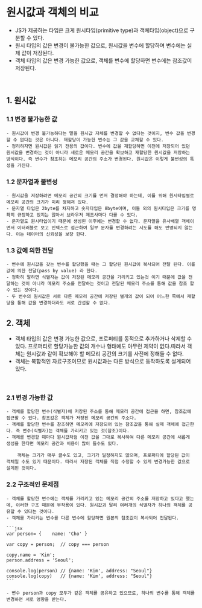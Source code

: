 # 원시값과 객체의 비교
- JS가 제공하는 타입은 크게 원시타입(primitive type)과 객체타입(object)으로 구분할 수 있다.
- 원시 타입의 값은 변경이 불가능한 값으로, 원시값을 변수에 할당하며 변수에는 실제 값이 저장된다.
- 객체 타입의 값은 변경 가능한 값으로, 객체를 변수에 할당하면 변수에는 참조값이 저장된다.
<br>

## 1. 원시값
### 1.1 변경 불가능한 값
    - 원시값이 변경 불가능하다는 말을 원시값 자체를 변경할 수 없다는 것이지, 변수 값을 변경할 수 없다는 것은 아니다. 재할당이 가능한 변수는 그 값을 교체할 수 있다.
    - 정리하자면 원시값은 읽기 전용의 값이다. 변수에 값을 재할당하면 이전에 저장되어 있던 원시값을 변경하는 것이 아니라 새로운 메모리 공간을 확보하고 재할당한 원시값을 저장하는 방식이다. 즉 변수가 참조하는 메모리 공간의 주소가 변경된다. 원시값은 이렇게 불변성의 특성을 가진다.
### 1.2 문자열과 불변성
    - 원시값을 저장하려면 메모리 공간의 크기를 먼저 결정해야 하는데, 이를 위해 원시타입별로 메모리 공간의 크기가 미리 정해져 있다.
    - 문자열 타입은 2byte를 차지하고 숫자타입은 8byte이며, 이들 외의 원시타입은 크기를 명확히 규정하고 있지는 않아서 브라우저 제조사마다 다를 수 있다.
    - 문자열도 원시타입이기 때문에 생성된 이후에는 변경할 수 없다. 문자열을 유사배열 객체이면서 이터러블로 보고 인덱스로 접근하여 일부 문자를 변경하려는 시도를 해도 반영되지 않는다. 이는 데이터의 신뢰성을 보장 한다.
### 1.3 값에 의한 전달
    - 변수에 원시값을 갖는 변수를 할당했을 때는 그 할당된 원시값이 복사되어 전달 된다. 이를 값에 의한 전달(pass by value) 라 한다.
    - 정확히 말하면 식별자는 값이 저장된 메모리 공간을 가리키고 있는것 이기 때문에 값을 전달하는 것이 아니라 메모리 주소를 전달하는 것이고 전달된 메모리 주소를 통해 값을 참조 할수 있는 것이다.
    - 두 변수의 원시값은 서로 다른 메모리 공간에 저장된 별개의 값이 되어 어느한 쪽에서 재할당을 통해 값을 변경하더라도 서로 간섭할 수 없다.
    

## 2. 객체

- 객체 타입의 값은 변경 가능한 값으로, 프로퍼티를 동적으로 추가하거나 삭제할 수 있다. 프로퍼티로 할당가능한 값의 개수나 형태에도 아무런 제약이 없다.따라서 객체는 원시값과 같이 확보해야 할 메모리 공간의 크기를 사전에 정해둘 수 없다.
- 객체는 복합적인 자료구조이므로 원시값과는 다른 방식으로 동작하도록 설계되어 있다.
<br>

### 2.1 변경 가능한 값
    - 객체를 할당한 변수(식별자)에 저장된 주소를 통해 메모리 공간에 접근을 하면, 참조값에 접근할 수 있다. 참조값은 객체가 저장된 메모리 공간의 주소다.
    - 객체를 할당한 변수를 참조하면 메모리에 저장되어 있는 참조값을 통해 실제 객체에 접근한다. 즉 변수(식별자)는 객체를 가리키고 있는 것(참조)이다.
    - 객체를 변경할 때마다 원시값처럼 이전 값을 그대로 복사하여 다른 메모리 공간에 새롭게 생성을 한다면 메모리 공간과 비용이 많이 들수도 있다.

        객체는 크기가 매우 클수도 있고, 크기가 일정하지도 않으며, 프로퍼티에 할당된 값이 객체일 수도 있기 때문이다. 따라서 저장된 객체를 직접 수정할 수 있게 변경가능한 값으로 설계된 것이다.

### 2.2 구조적인 문제점
    - 객체를 할당한 변수에는 객체를 가리키고 있는 메모리 공간의 주소를 저장하고 있다고 했는데, 이러한 구조 때문에 부작용이 있다. 원시값과 달리 여러개의 식별자가 하나의 객체를 공유할 수 있다는 것이다.
    - 객체를 가리키는 변수를 다른 변수에 할당하면 원본의 참조값이 복사되어 전달된다.

    ```jsx
    var person= {    name: 'Cho' }

    var copy = person;  // copy === person

    copy.name = 'Kim';
    person.address = 'Seoul';

    console.log(person) // {name: 'Kim', address: "Seoul"}
    console.log(copy)   // {name: 'Kim', address: "Seoul"}
    ```

    - 변수 person과 copy 모두가 같은 객체를 공유하고 있으므로, 하나의 변수를 통해 객체를 변경하면 서로 영향을 받는다.
